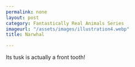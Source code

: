 ```yaml
---
permalink: none
layout: post
category: Fantastically Real Animals Series
imageurl: "/assets/images/illustration4.webp"
title: Narwhal

---
```


Its tusk is actually a front tooth!
